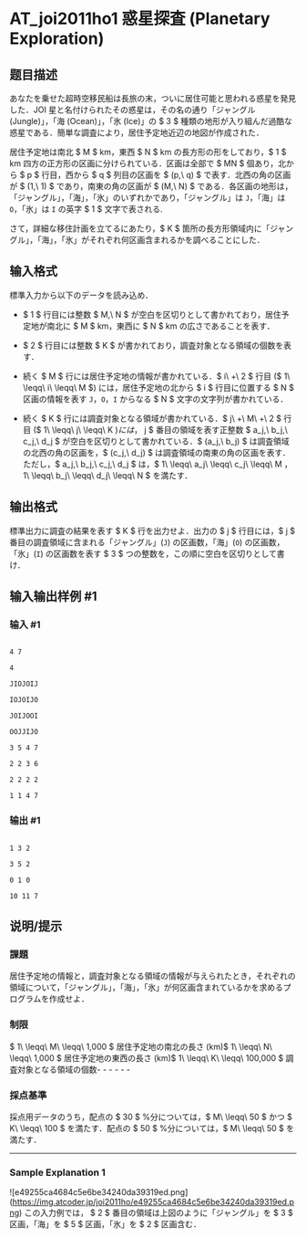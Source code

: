 # AT_joi2011ho1 惑星探査 (Planetary Exploration)

## 题目描述

[problemUrl]: https://atcoder.jp/contests/joi2011ho/tasks/joi2011ho1

あなたを乗せた超時空移民船は長旅の末，ついに居住可能と思われる惑星を発見した．JOI 星と名付けられたその惑星は，その名の通り「ジャングル (Jungle)」，「海 (Ocean)」，「氷 (Ice)」の $ 3 $ 種類の地形が入り組んだ過酷な惑星である．簡単な調査により，居住予定地近辺の地図が作成された．

居住予定地は南北 $ M $ km，東西 $ N $ km の長方形の形をしており，$ 1 $ km 四方の正方形の区画に分けられている．区画は全部で $ MN $ 個あり，北から $ p $ 行目，西から $ q $ 列目の区画を $ (p,\ q) $ で表す．北西の角の区画が $ (1,\ 1) $ であり，南東の角の区画が $ (M,\ N) $ である．各区画の地形は，「ジャングル」，「海」，「氷」のいずれかであり，「ジャングル」は `J`，「海」は `O`，「氷」は `I` の英字 $ 1 $ 文字で表される.

さて，詳細な移住計画を立てるにあたり，$ K $ 箇所の長方形領域内に「ジャングル」，「海」，「氷」がそれぞれ何区画含まれるかを調べることにした．

## 输入格式

標準入力から以下のデータを読み込め．

- $ 1 $ 行目には整数 $ M,\ N $ が空白を区切りとして書かれており，居住予定地が南北に $ M $ km，東西に $ N $ km の広さであることを表す．
- $ 2 $ 行目には整数 $ K $ が書かれており，調査対象となる領域の個数を表す．
- 続く $ M $ 行には居住予定地の情報が書かれている．$ i\ +\ 2 $ 行目 ($ 1\ \leqq\ i\ \leqq\ M $) には，居住予定地の北から $ i $ 行目に位置する $ N $ 区画の情報を表す `J`，`O`，`I` からなる $ N $ 文字の文字列が書かれている．
- 続く $ K $ 行には調査対象となる領域が書かれている．$ j\ +\ M\ +\ 2 $ 行目 ($ 1\ \leqq\ j\ \leqq\ K $) には，$ j $ 番目の領域を表す正整数 $ a_j,\ b_j,\ c_j,\ d_j $ が空白を区切りとして書かれている．$ (a_j,\ b_j) $ は調査領域の北西の角の区画を，$ (c_j,\ d_j) $ は調査領域の南東の角の区画を表す．ただし，$ a_j,\ b_j,\ c_j,\ d_j $ は，$ 1\ \leqq\ a_j\ \leqq\ c_j\ \leqq\ M $，$ 1\ \leqq\ b_j\ \leqq\ d_j\ \leqq\ N $ を満たす．

## 输出格式

標準出力に調査の結果を表す $ K $ 行を出力せよ．出力の $ j $ 行目には，$ j $ 番目の調査領域に含まれる「ジャングル」(`J`) の区画数，「海」(`O`) の区画数，「氷」(`I`) の区画数を表す $ 3 $ つの整数を，この順に空白を区切りとして書け．

## 输入输出样例 #1

### 输入 #1

```
4 7
4
JIOJOIJ
IOJOIJO
JOIJOOI
OOJJIJO
3 5 4 7
2 2 3 6
2 2 2 2
1 1 4 7
```

### 输出 #1

```
1 3 2
3 5 2
0 1 0
10 11 7
```

## 说明/提示

### 課題

居住予定地の情報と，調査対象となる領域の情報が与えられたとき，それぞれの領域について，「ジャングル」，「海」，「氷」が何区画含まれているかを求めるプログラムを作成せよ．

### 制限

$ 1\ \leqq\ M\ \leqq\ 1\,000 $ 居住予定地の南北の長さ (km)$ 1\ \leqq\ N\ \leqq\ 1\,000 $ 居住予定地の東西の長さ (km)$ 1\ \leqq\ K\ \leqq\ 100\,000 $ 調査対象となる領域の個数- - - - - -

### 採点基準

採点用データのうち，配点の $ 30 $ %分については，$ M\ \leqq\ 50 $ かつ $ K\ \leqq\ 100 $ を満たす．配点の $ 50 $ %分については，$ M\ \leqq\ 50 $ を満たす．

- - - - - -

### Sample Explanation 1

!\[e49255ca4684c5e6be34240da39319ed.png\](https://img.atcoder.jp/joi2011ho/e49255ca4684c5e6be34240da39319ed.png) この入力例では， $ 2 $ 番目の領域は上図のように「ジャングル」を $ 3 $ 区画，「海」を $ 5 $ 区画，「氷」を $ 2 $ 区画含む．